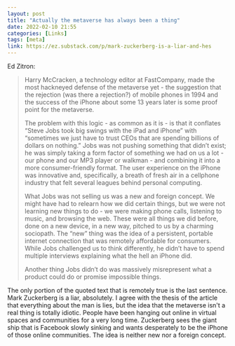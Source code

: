 ```yaml
---
layout: post
title: "Actually the metaverse has always been a thing"
date: 2022-02-10 21:55
categories: [Links]
tags: [meta]
link: https://ez.substack.com/p/mark-zuckerberg-is-a-liar-and-hes
---
```


Ed Zitron:

>Harry McCracken, a technology editor at FastCompany, made the most hackneyed defense of the metaverse yet - the suggestion that the rejection (was there a rejection?) of mobile phones in 1994 and the success of the iPhone about some 13 years later is some proof point for the metaverse.
>
>The problem with this logic - as common as it is - is that it conflates “Steve Jobs took big swings with the iPad and iPhone” with “sometimes we just have to trust CEOs that are spending billions of dollars on nothing.” Jobs was not pushing something that didn’t exist; he was simply taking a form factor of something we had on us a lot - our phone and our MP3 player or walkman - and combining it into a more consumer-friendly format. The user experience on the iPhone was innovative and, specifically, a breath of fresh air in a cellphone industry that felt several leagues behind personal computing.
>
>What Jobs was not selling us was a new and foreign concept. We might have had to relearn how we did certain things, but we were not learning new things to do - we were making phone calls, listening to music, and browsing the web. These were all things we did before, done on a new device, in a new way, pitched to us by a charming sociopath. The “new” thing was the idea of a persistent, portable internet connection that was remotely affordable for consumers. While Jobs challenged us to think differently, he didn’t have to spend multiple interviews explaining what the hell an iPhone did.
>
>Another thing Jobs didn’t do was massively misrepresent what a product could do or promise impossible things.

The only portion of the quoted text that is remotely true is the last sentence. Mark Zuckerberg is a liar, absolutely. I agree with the thesis of the article that everything about the man is lies, but the idea that the metaverse isn't a real thing is totally idiotic. People have been hanging out online in virtual spaces and communities for a very long time. Zuckerberg sees the giant ship that is Facebook slowly sinking and wants desperately to be the iPhone of those online communities. The idea is neither new nor a foreign concept.
